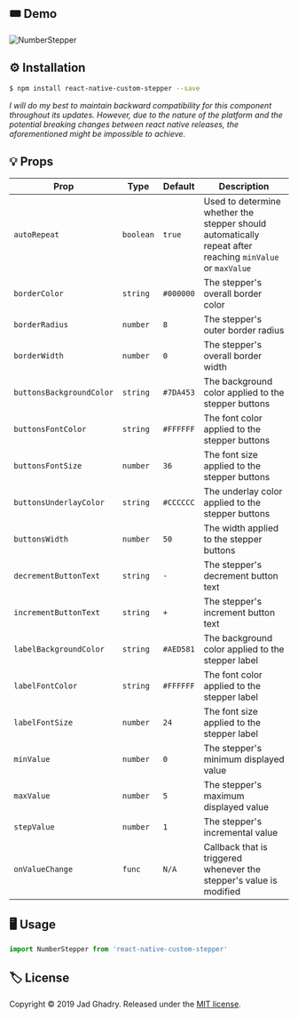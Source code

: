 ## 🎟 Demo

![NumberStepper](https://github.com/jadghadry/react-native-custom-stepper/raw/master/resources/NumberStepper.gif)

## ⚙️ Installation

```bash
$ npm install react-native-custom-stepper --save
```

*I will do my best to maintain backward compatibility for this component throughout its updates. However, due to the nature of the platform and the potential breaking changes between react native releases, the aforementioned might be impossible to achieve.*



## 💡 Props

| Prop                     | Type      | Default   | Description                                                  |
| ------------------------ | --------- | --------- | ------------------------------------------------------------ |
| `autoRepeat`             | `boolean` | `true`    | Used to determine whether the stepper should automatically repeat after reaching `minValue` or `maxValue` |
| `borderColor`            | `string`  | `#000000` | The stepper's overall border color                           |
| `borderRadius`           | `number`  | `8`       | The stepper's outer border radius                            |
| `borderWidth`            | `number`  | `0`       | The stepper's overall border width                           |
| `buttonsBackgroundColor` | `string`  | `#7DA453` | The background color applied to the stepper buttons          |
| `buttonsFontColor`       | `string`  | `#FFFFFF` | The font color applied to the stepper buttons                |
| `buttonsFontSize`        | `number`  | `36`      | The font size applied to the stepper buttons                 |
| `buttonsUnderlayColor`   | `string`  | `#CCCCCC` | The underlay color applied to the stepper buttons            |
| `buttonsWidth`           | `number`  | `50`      | The width applied to the stepper buttons                     |
| `decrementButtonText`    | `string`  | `-`       | The stepper's decrement button text                          |
| `incrementButtonText`    | `string`  | `+`       | The stepper's increment button text                          |
| `labelBackgroundColor`   | `string`  | `#AED581` | The background color applied to the stepper label            |
| `labelFontColor`         | `string`  | `#FFFFFF` | The font color applied to the stepper label                  |
| `labelFontSize`          | `number`  | `24`      | The font size applied to the stepper label                   |
| `minValue`               | `number`  | `0`       | The stepper's minimum displayed value                        |
| `maxValue`               | `number`  | `5`       | The stepper's maximum displayed value                        |
| `stepValue`              | `number`  | `1`       | The stepper's incremental value                              |
| `onValueChange`          | `func`    | `N/A`     | Callback that is triggered whenever the stepper's value is modified |



## 🖥 Usage

```javascript
import NumberStepper from 'react-native-custom-stepper'
```



## 🏷 License

Copyright © 2019 Jad Ghadry. Released under the [MIT license](https://github.com/jadghadry/react-native-custom-stepper/blob/master/LICENSE).
